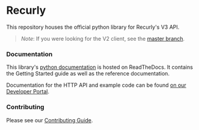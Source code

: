 # Recurly

This repository houses the official python library for Recurly's V3 API.

> *Note*:
> If you were looking for the V2 client, see the [master branch](https://github.com/recurly/recurly-client-python/tree/master).

### Documentation

This library's [python documentation](https://recurly-client-python.readthedocs.io/en/latest/) is hosted on ReadTheDocs. 
It contains the Getting Started guide as well as the reference documentation.

Documentation for the HTTP API and example code can be found
[on our Developer Portal](https://developers.recurly.com/api/v2019-10-10/).

### Contributing

Please see our [Contributing Guide](CONTRIBUTING.md).
